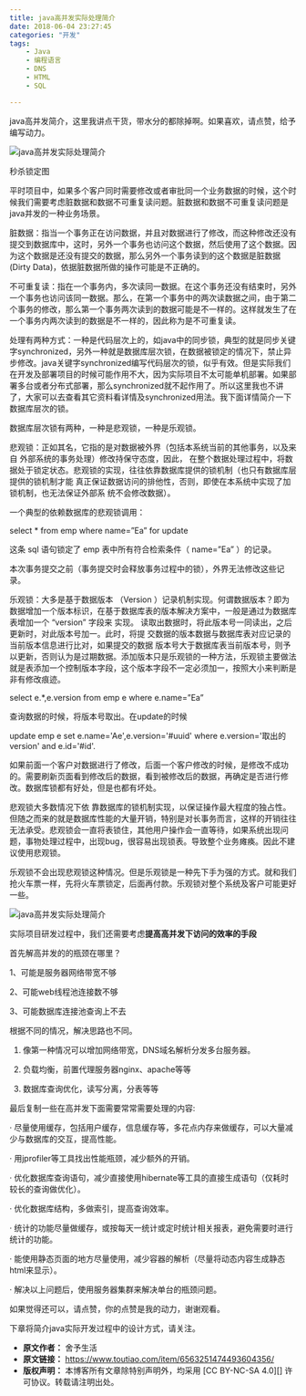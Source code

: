 ```yaml
---
title: java高并发实际处理简介
date: 2018-06-04 23:27:45
categories: "开发"
tags:
	- Java
	- 编程语言
	- DNS
	- HTML
	- SQL

---
```


java高并发简介，这里我讲点干货，带水分的都除掉啊。如果喜欢，请点赞，给予编写动力。

![java高并发实际处理简介][java]

秒杀锁定图

平时项目中，如果多个客户同时需要修改或者审批同一个业务数据的时候，这个时候我们需要考虑脏数据和数据不可重复读问题。脏数据和数据不可重复读问题是java并发的一种业务场景。

脏数据：指当一个事务正在访问数据，并且对数据进行了修改，而这种修改还没有提交到数据库中，这时，另外一个事务也访问这个数据，然后使用了这个数据。因为这个数据是还没有提交的数据，那么另外一个事务读到的这个数据是脏数据(Dirty Data)，依据脏数据所做的操作可能是不正确的。

不可重复读：指在一个事务内，多次读同一数据。在这个事务还没有结束时，另外一个事务也访问该同一数据。那么，在第一个事务中的两次读数据之间，由于第二个事务的修改，那么第一个事务两次读到的数据可能是不一样的。这样就发生了在一个事务内两次读到的数据是不一样的，因此称为是不可重复读。

处理有两种方式：一种是代码层次上的，如java中的同步锁，典型的就是同步关键字synchronized，另外一种就是数据库层次锁，在数据被锁定的情况下，禁止异步修改。java关键字synchronized编写代码层次的锁，似乎有效。但是实际我们在开发及部署项目的时候可能作用不大，因为实际项目不太可能单机部署。如果部署多台或者分布式部署，那么synchronized就不起作用了。所以这里我也不讲了，大家可以去查看其它资料看详情及synchronized用法。我下面详情简介一下数据库层次的锁。

数据库层次锁有两种，一种是悲观锁，一种是乐观锁。

悲观锁：正如其名，它指的是对数据被外界（包括本系统当前的其他事务，以及来自 外部系统的事务处理）修改持保守态度，因此， 在整个数据处理过程中，将数据处于锁定状态。悲观锁的实现，往往依靠数据库提供的锁机制（也只有数据库层提供的锁机制才能 真正保证数据访问的排他性，否则，即使在本系统中实现了加锁机制，也无法保证外部系 统不会修改数据）。

一个典型的依赖数据库的悲观锁调用：

select \* from emp where name=”Ea” for update

这条 sql 语句锁定了 emp 表中所有符合检索条件（ name=”Ea” ）的记录。

本次事务提交之前（事务提交时会释放事务过程中的锁），外界无法修改这些记录。

乐观锁：大多是基于数据版本 （Version ）记录机制实现。何谓数据版本？即为数据增加一个版本标识，在基于数据库表的版本解决方案中，一般是通过为数据库表增加一个 “version” 字段来 实现。 读取出数据时，将此版本号一同读出，之后更新时，对此版本号加一。此时，将提 交数据的版本数据与数据库表对应记录的当前版本信息进行比对，如果提交的数据 版本号大于数据库表当前版本号，则予以更新，否则认为是过期数据。添加版本只是乐观锁的一种方法，乐观锁主要做法就是表添加一个控制版本字段，这个版本字段不一定必须加一，按照大小来判断是非有修改痕迹。

select e.\*,e.version from emp e where e.name=”Ea”

查询数据的时候，将版本号取出。在update的时候

update emp e set e.name='Ae',e.version='\#uuid' where e.version='取出的version' and e.id='\#id'.

如果前面一个客户对数据进行了修改，后面一个客户修改的时候，是修改不成功的。需要刷新页面看到修改后的数据，看到被修改后的数据，再确定是否进行修改。数据库锁都有好处，但是也都有坏处。

悲观锁大多数情况下依 靠数据库的锁机制实现，以保证操作最大程度的独占性。但随之而来的就是数据库性能的大量开销，特别是对长事务而言，这样的开销往往无法承受。悲观锁会一直将表锁住，其他用户操作会一直等待，如果系统出现问题，事物处理过程中，出现bug，很容易出现锁表。导致整个业务瘫痪。因此不建议使用悲观锁。

乐观锁不会出现悲观锁这种情况。但是乐观锁是一种先下手为强的方式。就和我们抢火车票一样，先将火车票锁定，后面再付款。乐观锁对整个系统及客户可能更好一些。

![java高并发实际处理简介][java 1]

实际项目研发过程中，我们还需要考虑**提高高并发下访问的效率的手段**

首先解高并发的的瓶颈在哪里？

1、可能是服务器网络带宽不够

2、可能web线程池连接数不够

3、可能数据库连接池查询上不去

根据不同的情况，解决思路也不同。

1. 像第一种情况可以增加网络带宽，DNS域名解析分发多台服务器。

2. 负载均衡，前置代理服务器nginx、apache等等

3. 数据库查询优化，读写分离，分表等等

最后复制一些在高并发下面需要常常需要处理的内容:

· 尽量使用缓存，包括用户缓存，信息缓存等，多花点内存来做缓存，可以大量减少与数据库的交互，提高性能。

· 用jprofiler等工具找出性能瓶颈，减少额外的开销。

· 优化数据库查询语句，减少直接使用hibernate等工具的直接生成语句（仅耗时较长的查询做优化）。

· 优化数据库结构，多做索引，提高查询效率。

· 统计的功能尽量做缓存，或按每天一统计或定时统计相关报表，避免需要时进行统计的功能。

· 能使用静态页面的地方尽量使用，减少容器的解析（尽量将动态内容生成静态html来显示）。

· 解决以上问题后，使用服务器集群来解决单台的瓶颈问题。

如果觉得还可以，请点赞，你的点赞是我的动力，谢谢观看。

下章将简介java实际开发过程中的设计方式，请关注。


[java]: /pro/os/crawler/ZAA2-EEUZ-VQNJ.jpg
[java 1]: /pro/os/crawler/UBAV-B3EN-VU6N.jpg
 *  **原文作者：** 舍予生活
 *  **原文链接：** https://www.toutiao.com/item/6563251474493604356/
 *  **版权声明：** 本博客所有文章除特别声明外，均采用 [CC BY-NC-SA 4.0][] 许可协议。转载请注明出处。